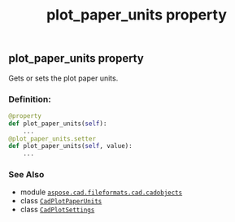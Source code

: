 ﻿---
title: plot_paper_units property
second_title: Aspose.CAD for Python via .NET API References
description: 
type: docs
weight: 250
url: /python-net/aspose.cad.fileformats.cad.cadobjects/cadplotsettings/plot_paper_units/
is_root: false
---

## plot_paper_units property


Gets or sets the plot paper units.
### Definition:
```python
@property
def plot_paper_units(self):
    ...
@plot_paper_units.setter
def plot_paper_units(self, value):
    ...
```

### See Also
* module [`aspose.cad.fileformats.cad.cadobjects`](../../)
* class [`CadPlotPaperUnits`](/cad/python-net/aspose.cad.fileformats.cad.cadconsts/cadplotpaperunits)
* class [`CadPlotSettings`](/cad/python-net/aspose.cad.fileformats.cad.cadobjects/cadplotsettings)
